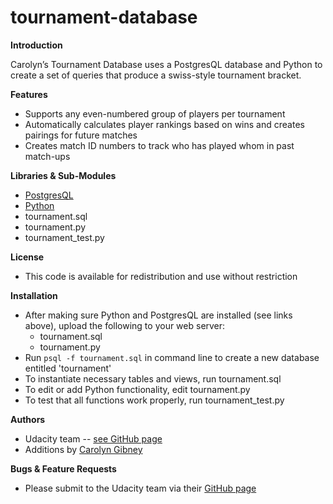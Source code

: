 # tournament-database

**Introduction**

Carolyn’s Tournament Database uses a PostgresQL database and
Python to create a set of queries that produce a swiss-style
tournament bracket.

**Features**

* Supports any even-numbered group of players per tournament
* Automatically calculates player rankings based on wins 
and creates pairings for future matches
* Creates match ID numbers to track who has played whom 
in past match-ups

**Libraries & Sub-Modules**

* [PostgresQL](https://wiki.postgresql.org/wiki/Detailed_installation_guides)
* [Python](https://docs.python.org/2/howto/webservers.html)
* tournament.sql
* tournament.py
* tournament_test.py

**License**

* This code is available for redistribution and use without restriction

**Installation**

* After making sure Python and PostgresQL are installed (see links above), upload the following to your web server:
  * tournament.sql
  * tournament.py
* Run ```psql -f tournament.sql``` in command line to create a new database entitled 'tournament'
* To instantiate necessary tables and views, run tournament.sql
* To edit or add Python functionality, edit tournament.py
* To test that all functions work properly, run tournament_test.py

**Authors**

* Udacity team -- [see GitHub page](https://github.com/udacity)
* Additions by [Carolyn Gibney](https://github.com/cemgibney)

**Bugs & Feature Requests**

* Please submit to the Udacity team via their [GitHub page](https://github.com/udacity)
